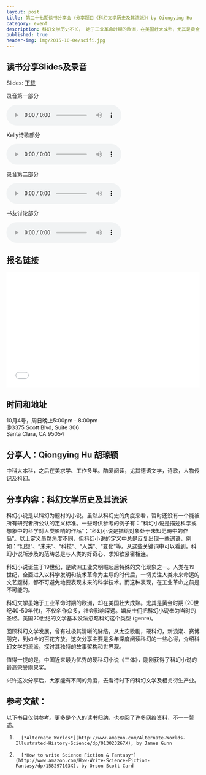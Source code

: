 ```yaml
---
layout: post
title: 第二十七期读书分享会（分享题目《科幻文学历史及其流派》）by Qiongying Hu
category: event
description: 科幻文学历史不长， 始于工业革命时期的欧洲，在美国壮大成熟，尤其是黄金时期 (20世纪40-50年代)，不仅名作众多，社会影响深远。嬉皮士们把科幻小说奉为当时的圣经。
published: true
header-img: img/2015-10-04/scifi.jpg 
---
```


## 读书分享Slides及录音

Slides: [下载]({{site.www-data-url}}/slides/2015-10-04-science-fictions.pdf)

录音第一部分

<audio controls="controls">
   <source src="{{site.www-data-url}}/audio/2015-10-04-qiongying-hu-part1.mp3" type="audio/mpeg">
 Your browser does not support the audio element.
</audio>

Kelly诗歌部分

<audio controls="controls">
   <source src="{{site.www-data-url}}/audio/2015-10-04-kelly-poem.mp3" type="audio/mpeg">
 Your browser does not support the audio element.
</audio>

录音第二部分 

<audio controls="controls">
   <source src="{{site.www-data-url}}/audio/2015-10-04-qiongying-hu-part1.mp3" type="audio/mpeg">
 Your browser does not support the audio element.
</audio>

书友讨论部分

<audio controls="controls">
   <source src="{{site.www-data-url}}/audio/2015-10-04-discussion.mp3" type="audio/mpeg">
 Your browser does not support the audio element.
</audio>


## 报名链接

<div style="width:100%; text-align:left;" ><iframe  src="//eventbrite.com/tickets-external?eid=18857627672&ref=etckt" frameborder="0" height="300" width="100%" vspace="0" hspace="0" marginheight="5" marginwidth="5" scrolling="auto" allowtransparency="true"></iframe></div>

## 时间和地址
10月4号，周日晚上5:00pm - 8:00pm  
@3375 Scott Blvd, Suite 306  
Santa Clara, CA 95054

## 分享人：Qiongying Hu 胡琼颖
中科大本科，之后在美求学、工作多年。酷爱阅读，尤其德语文学，诗歌，人物传记及科幻。

## 分享内容：科幻文学历史及其流派

科幻小说是以科幻为题材的小说。虽然从科幻史的角度来看，暂时还没有一个能被所有研究者所公认的定义标准。一些可供参考的例子有：“科幻小说是描述科学或想象中的科学对人类影响的作品”；“科幻小说是描绘对象处于未知范畴中的作品”。以上定义虽然角度不同，但科幻小说的定义中总是反复出现一些词语，例如：“幻想”、“未来”、“科技”、“人类”、“变化”等。从这些关键词中可以看到，科幻小说所涉及的范畴总是与人类的好奇心、求知欲紧密相连。

科幻小说诞生于19世纪，是欧洲工业文明崛起后特殊的文化现象之一。人类在19世纪，全面进入以科学发明和技术革命为主导的时代后，一切关注人类未来命运的文艺题材，都不可避免地要表现未来的科学技术。而这种表现，在工业革命之前是不可能的。

科幻文学虽始于工业革命时期的欧洲，却在美国壮大成熟。尤其是黄金时期 (20世纪40-50年代)，不仅名作众多，社会影响深远。嬉皮士们把科幻小说奉为当时的圣经。美国20世纪的文学基本没法忽略科幻这个类型 (genre)。

回顾科幻文学发展，曾有过极其清晰的脉络，从太空歌剧，硬科幻，新浪潮、赛博朋克，到如今的百花齐放。这次分享主要是多年深度阅读科幻的一些心得，介绍科幻文学的流派，探讨其独特的故事架构和世界观。

值得一提的是，中国近来最为优秀的硬科幻小说《三体》，刚刚获得了科幻小说的最高荣誉雨果奖。

兴许这次分享后，大家能有不同的角度，去看待时下的科幻文学及相关衍生产业。

## 参考文献：
以下书目仅供参考。更多是个人的读书归纳，也参阅了许多网络资料，不一一赘述。

1.       [*Alternate Worlds*](http://www.amazon.com/Alternate-Worlds-Illustrated-History-Science/dp/013023267X), by James Gunn

2.       [*How to write Science Fiction & Fantasy*](http://www.amazon.com/How-Write-Science-Fiction-Fantasy/dp/158297103X), by Orson Scott Card 
